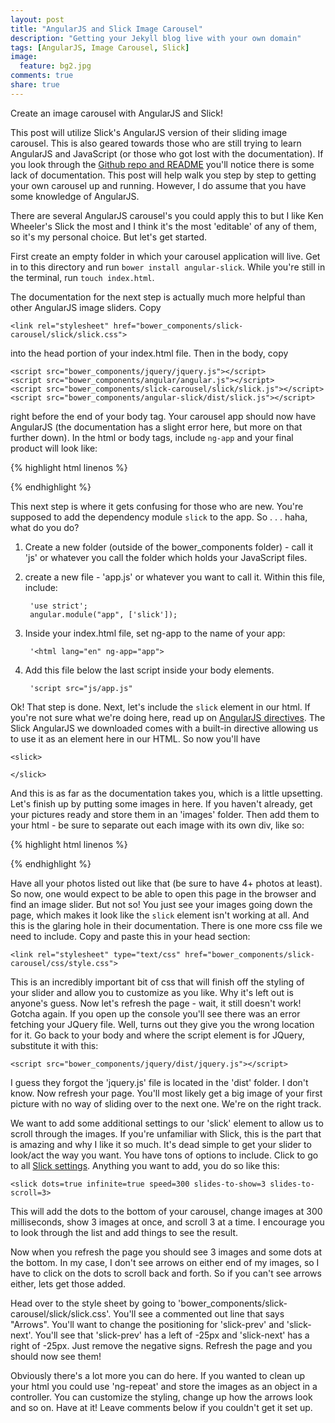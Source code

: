 ```yaml
---
layout: post
title: "AngularJS and Slick Image Carousel"
description: "Getting your Jekyll blog live with your own domain"
tags: [AngularJS, Image Carousel, Slick]
image:
  feature: bg2.jpg
comments: true
share: true
---
```


Create an image carousel with AngularJS and Slick!

This post will utilize Slick's AngularJS version of their sliding image carousel. This is also geared towards those who are still trying to learn AngularJS and JavaScript (or those who got lost with the documentation). If you look through the [Github repo and README](https://github.com/vasyabigi/angular-slick) you'll notice there is some lack of documentation. This post will help walk you step by step to getting your own carousel up and running. However, I do assume that you have some knowledge of AngularJS.

There are several AngularJS carousel's you could apply this to but I like Ken Wheeler's Slick the most and I think it's the most 'editable' of any of them, so it's my personal choice. But let's get started.

First create an empty folder in which your carousel application will live. Get in to this directory and run `bower install angular-slick`. While you're still in the terminal, run `touch index.html`.

The documentation for the next step is actually much more helpful than other AngularJS image sliders. Copy 

	<link rel="stylesheet" href="bower_components/slick-carousel/slick/slick.css">
	
into the head portion of your index.html file. Then in the body, copy
	
	<script src="bower_components/jquery/jquery.js"></script>
	<script src="bower_components/angular/angular.js"></script>
	<script src="bower_components/slick-carousel/slick/slick.js"></script>
	<script src="bower_components/angular-slick/dist/slick.js"></script>
	
right before the end of your body tag. Your carousel app should now have AngularJS (the documentation has a slight error here, but more on that further down). In the html or body tags, include `ng-app` and your final product will look like:

{% highlight html linenos %}
<!DOCTYPE html>
<html lang="en" ng-app>
<head>
	<meta charset="UTF-8">
	<title>Slider Practice</title>
	<link rel="stylesheet" href="bower_components/slick-carousel/slick/slick.css">
</head>
<body>
	<script src="bower_components/jquery/jquery.js"></script>
	<script src="bower_components/angular/angular.js"></script>
	<script src="bower_components/slick-carousel/slick/slick.js"></script>
	<script src="bower_components/angular-slick/dist/slick.js"></script>
</body>
</html>
{% endhighlight %}

This next step is where it gets confusing for those who are new. You're supposed to add the dependency module `slick` to the app. So . . . haha, what do you do?

1. Create a new folder (outside of the bower_components folder) - call it 'js' or whatever you call the folder which holds your JavaScript files.
2. create a new file - 'app.js' or whatever you want to call it. Within this file, include:
	
		'use strict';
		angular.module("app", ['slick']);
	
3. Inside your index.html file, set ng-app to the name of your app:

		'<html lang="en" ng-app="app">
		
4. Add this file below the last script inside your body elements.

		'script src="js/app.js" 
		
Ok! That step is done. Next, let's include the `slick` element in our html. If you're not sure what we're doing here, read up on [AngularJS directives](https://docs.angularjs.org/guide/directive). The Slick AngularJS we downloaded comes with a built-in directive allowing us to use it as an element here in our HTML. So now you'll have 

	<slick>
	
	</slick>
	
And this is as far as the documentation takes you, which is a little upsetting. Let's finish up by putting some images in here. If you haven't already, get your pictures ready and store them in an 'images' folder. Then add them to your html - be sure to separate out each image with its own div, like so:

{% highlight html linenos %}
<!DOCTYPE html>
<html lang="en" ng-app>
<head>
	<meta charset="UTF-8">
	<title>Slider Practice</title>
	<link rel="stylesheet" href="bower_components/slick-carousel/slick/slick.css">
</head>
<body>
	<slick>
	  <div>
	    <img src="img/photo_1.jpg" alt="">
	  </div>
	</slick>
	<script src="bower_components/jquery/jquery.js"></script>
	<script src="bower_components/angular/angular.js"></script>
	<script src="bower_components/slick-carousel/slick/slick.js"></script>
	<script src="bower_components/angular-slick/dist/slick.js"></script>
</body>
</html>
{% endhighlight %}

Have all your photos listed out like that (be sure to have 4+ photos at least). So now, one would expect to be able to open this page in the browser and find an image slider. But not so! You just see your images going down the page, which makes it look like the `slick` element isn't working at all. And this is the glaring hole in their documentation. There is one more css file we need to include. Copy and paste this in your head section:

	<link rel="stylesheet" type="text/css" href="bower_components/slick-carousel/css/style.css">
	
This is an incredibly important bit of css that will finish off the styling of your slider and allow you to customize as you like. Why it's left out is anyone's guess. Now let's refresh the page - wait, it still doesn't work! Gotcha again. If you open up the console you'll see there was an error fetching your JQuery file. Well, turns out they give you the wrong location for it. Go back to your body and where the script element is for JQuery, substitute it with this:

	<script src="bower_components/jquery/dist/jquery.js"></script>
	
I guess they forgot the 'jquery.js' file is located in the 'dist' folder. I don't know. Now refresh your page. You'll most likely get a big image of your first picture with no way of sliding over to the next one. We're on the right track.

We want to add some additional settings to our 'slick' element to allow us to scroll through the images. If you're unfamiliar with Slick, this is the part that is amazing and why I like it so much. It's dead simple to get your slider to look/act the way you want. You have tons of options to include. Click to go to all [Slick settings](http://kenwheeler.github.io/slick/#settings). Anything you want to add, you do so like this: 

	<slick dots=true infinite=true speed=300 slides-to-show=3 slides-to-scroll=3> 
	
This will add the dots to the bottom of your carousel, change images at 300 milliseconds, show 3 images at once, and scroll 3 at a time. I encourage you to look through the list and add things to see the result.

Now when you refresh the page you should see 3 images and some dots at the bottom. In my case, I don't see arrows on either end of my images, so I have to click on the dots to scroll back and forth. So if you can't see arrows either, lets get those added.

Head over to the style sheet by going to 'bower_components/slick-carousel/slick/slick.css'. You'll see a commented out line that says "Arrows". You'll want to change the positioning for 'slick-prev' and 'slick-next'. You'll see that 'slick-prev' has a left of -25px and 'slick-next' has a right of -25px. Just remove the negative signs. Refresh the page and you should now see them!

Obviously there's a lot more you can do here. If you wanted to clean up your html you could use 'ng-repeat' and store the images as an object in a controller. You can customize the styling, change up how the arrows look and so on. Have at it! Leave comments below if you couldn't get it set up.

 